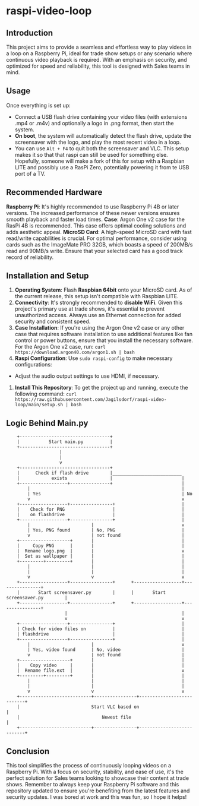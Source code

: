 # raspi-video-loop
## Introduction
This project aims to provide a seamless and effortless way to play videos in a loop on a Raspberry Pi, ideal for trade show setups or any scenario where continuous video playback is required. With an emphasis on security, and optimized for speed and reliability, this tool is designed with Sales teams in mind.

## Usage
Once everything is set up:

- Connect a USB flash drive containing your video files (with extensions .mp4 or .m4v) and optionally a logo in .png format, then start the system.
- **On boot**, the system will automatically detect the flash drive, update the screensaver with the logo, and play the most recent video in a loop.
- You can use `Alt + F4` to quit both the screensaver and VLC. This setup makes it so that that raspi can still be used for something else. Hopefully, someone will make a fork of this for setup with a Raspbian LITE and possibly use a RasPi Zero, potentially powering it from te USB port of a TV.

## Recommended Hardware
**Raspberry Pi**: It's highly recommended to use Raspberry Pi 4B or later versions. The increased performance of these newer versions ensures smooth playback and faster load times.
**Case**: Argon One v2 case for the RasPi 4B is recommended. This case offers optimal cooling solutions and adds aesthetic appeal.
**MicroSD Card**: A high-speed MicroSD card with fast read/write capabilities is crucial. For optimal performance, consider using cards such as the ImageMate PRO 32GB, which boasts a speed of 200MB/s read and 90MB/s write. Ensure that your selected card has a good track record of reliability.
## Installation and Setup
1. **Operating System**: Flash **Raspbian 64bit** onto your MicroSD card. As of the current release, this setup isn't compatible with Raspbian LITE.
1. **Connectivity**: It's strongly recommended to **disable WiFi**. Given this project's primary use at trade shows, it's essential to prevent unauthorized access. Always use an Ethernet connection for added security and consistent speed.
1. **Case Installation**: If you're using the Argon One v2 case or any other case that requires software installation to use additional features like fan control or power buttons, ensure that you install the necessary software. For the Argon One v2 case, run:
`curl https://download.argon40.com/argon1.sh | bash`
1. **Raspi Configuration**: Use `sudo raspi-config` to make necessary configurations:
- Adjust the audio output settings to use HDMI, if necessary.
1. **Install This Repository**: To get the project up and running, execute the following command:
`curl https://raw.githubusercontent.com/Jagilsdorf/raspi-video-loop/main/setup.sh | bash`

## Logic Behind Main.py
```
    +----------------------------------+
    |           Start main.py          |
    +----------------------------------+
                    |
                    |
                    v
    +----------------------------------+
    |      Check if flash drive        |__________________________
    |            exists                |                          |
    +------------------+---------------+                          |
        |                                                         |
        | Yes                                                     | No
        v                                                         v
    +------------------+----------------+                         |    
    |    Check for PNG                  |                         |
    |    on flashdrive                  |                         |
    +------------------+----------------+                         |
        |                       |                                 v 
        | Yes, PNG found        | No, PNG                         |
        v                       | not found                       |
    +-------------------+       |                                 |
    |     Copy PNG      |       |                                 |
    |  Rename logo.png  |       |                                 v
    |  Set as wallpaper |       |                                 |
    +---------+---------+       |                                 |
        |                       |                                 |
        |                       |                                 |
        v                       v                                 v
    +------------------+----------------+      +------------------+----------------+
    |       Start screensaver.py        |      |       Start screensaver.py        |
    +------------------+----------------+      +------------------+----------------+
                      |                                           |
                      v                                           v
    +------------------+----------------+                         |
    | Check for video files on          |                         |
    | flashdrive                        |                         |
    +------------------+----------------+                         |
        |                       |                                 v 
        | Yes, video found      | No, video                       |  
        v                       | not found                       | 
    +-------------------+       |                                 |
    |    Copy video     |       |                                 |
    |  Rename file.ext  |       |                                 v
    +---------+---------+       |                                 |
        |                       |                                 |
        |                       |                                 |
        v                       v                                 v
    +---------------------------+----------------+---------------------------+
    |                           Start VLC based on                           |
    |                               Newest file                              |
    +---------------------------+----------------+---------------------------+

```

## Conclusion

This tool simplifies the process of continuously looping videos on a Raspberry Pi. With a focus on security, stability, and ease of use, it's the perfect solution for Sales teams looking to showcase their content at trade shows. Remember to always keep your Raspberry Pi software and this repository updated to ensure you're benefiting from the latest features and security updates. I was bored at work and this was fun, so I hope it helps!
